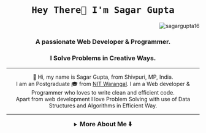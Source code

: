 <h1 align="center"><code>Hey There👋 I'm Sagar Gupta</code></h1>
<p align="right"> <img src="https://komarev.com/ghpvc/?username=sagargupta16&label=Profile%20views&color=0e75b6&style=flat" alt="sagargupta16" /> </p>
<h3 align="center">A passionate Web Developer & Programmer.</h3>
<h3 align="center">I Solve Problems in Creative Ways.</h3>

<hr/>
<p align="center">
    👋 Hi, my name is Sagar Gupta, from Shivpuri, MP, India. <br />
    I am an Postgraduate 🎓 from <a href="https://www.nitw.ac.in/">NIT Warangal</a>. 
    I am a Web developer & Programmer who loves to write clean and efficient code. <br/>
    Apart from web development I love Problem Solving with use of Data Structures and Algorithms in Efficient Way.
</p>
<hr/>
<details>
<summary align="center"><h3 style="display: inline;">More About Me ⬇️ </h3></summary>
<hr/>

<!-- ABOUT ME -->
<h2 id="about-me"> :pencil: About Me</h2>

- 🎓 I'm pursuing Master's in Computer Applications(MCA) From **National Institute of Technology , Warangal**.
- 🌱 I’m Currently learning MERN Stack.
- 👨‍💻 To know more about me visit my [Portfolio](https://sagargupta16.github.io/PortFolio/)
- 📫 Wanna mail me **sg85207@gmail.com**
- 📄 Know about my experiences [My Resume](https://github.com/Sagargupta16/Sagargupta16/blob/main/sagar_resume.pdf)

<hr/>

<h2>:sparkles: Projects </h2>

- Contact Manager - July 2022 -- [CSS , React , Redux , Router , MongoDB , Nodejs ,ExpressJS] -- [Deployed Here!](https://contact-manager-mern-stack.herokuapp.com/) -- [Repo Link Here!](https://github.com/Sagargupta16/Contact-Manager-Mern)
- Personal Portfolio - May-Jun 2022 -- [HTML, CSS, JS] -- [Deployed Here!](https://sagargupta16.github.io/PortFolio/) -- [Repo Link Here!](https://github.com/Sagargupta16/PortFolio)
- Music Player Web App - May 2022 -- [HTML, CSS, JS] -- [Deployed Here!](https://sagargupta16.github.io/Music-Web-App/) -- [Repo Link Here!](https://github.com/Sagargupta16/Music-Web-App)
- Guess the number Game - May 2022 -- [HTML, CSS, JS] -- [Deployed Here!](https://sagargupta16.github.io/Guess-The-Number-Game/) -- [Repo Link Here!](https://github.com/Sagargupta16/Guess-The-Number-Game)
- Study HUB (1 day Team Hackathon) - Apr 2022 -- [HTML, CSS] -- [Deployed Here!](https://sayani13-glitch.github.io/noobathon_ON-11_1/) -- [Repo Link Here!](https://github.com/sayani13-glitch/noobathon_ON-11_1)
- Minesweeper Game - Nov-Dec 2021 -- [C#, Unity Engine] -- [Repo Link Here!](https://github.com/Sagargupta16/Minesweeper-Game__UnityEngine)
- Snake Game - Nov 2022 -- [C#, Unity Engine] -- [Repo Link Here!](https://github.com/Sagargupta16/Snake-Game__UnityEngine)
- Flappy Bird Game - Nov 2022 -- [C#, Unity Engine] -- [Repo Link Here!](https://github.com/Sagargupta16/FlappyBird-Game__UnityEngine)
- Pac Man Game - Nov 2022 -- [C#, Unity Engine] -- [Repo Link Here!](https://github.com/Sagargupta16/PacMan-Game__UnityEngine)

<hr/>

<!-- Connect -->
<h2 id="about-me"> 📧 Connect With me</h2>
<h3 align="left">Social Links:</h3>
<p align="left">
<a href="https://linkedin.com/in/sagar-gupta-16-10/" target="_blank" rel="noreferrer"><img align="center"
src="https://img.shields.io/badge/LinkedIn-0077b5?style=for-the-badge&logo=linkedin&logoColor=white"
alt="sagar-gupta-16-10/" height="30" width="140" /></a>
<a href="https://instagram.com/s_a_g_a_r__s_e_t_h" target="_blank" rel="noreferrer"><img align="center"
src="https://img.shields.io/badge/Instagram-bc2a8d?style=for-the-badge&logo=instagram&logoColor=white"
alt="s_a_g_a_r__s_e_t_h" height="30" width="140" /></a>
<a href="https://fb.com/sagargupta16102k" target="_blank" rel="noreferrer"><img align="center"
src="https://img.shields.io/badge/Facebook-4267B2?style=for-the-badge&logo=facebook&logoColor=white"
alt="sagargupta16102k" height="30" width="140" /></a>
<a href="https://twitter.com/sagargupta1610" target="_blank" rel="noreferrer"><img align="center"
src="https://img.shields.io/badge/twitter-1DA1F2?style=for-the-badge&logo=twitter&logoColor=white"
alt="sagargupta1610" height="30" width="140" /></a>
<a href="https://discord.gg/Joks#5382" target="_blank" rel="noreferrer"><img align="center"
src="https://img.shields.io/badge/Discord-7289DA?style=for-the-badge&logo=Discord&logoColor=white"
alt="Joks#5382" height="30" width="130" />

</p>
<h3 align="left">Coding Platform Links:</h3>
<p align="left">
    <a href="https://www.leetcode.com/sagargupta1610/" target="_blank" rel="noreferrer"><img align="center"
            src="https://img.shields.io/badge/LeetCode-222222?style=for-the-badge&logo=Leetcode&logoColor=white"
            alt="sagargupta1610/" height="30" width="140" /></a>
    <a href="https://www.codechef.com/users/sagargupta_16" target="_blank" rel="noreferrer"><img align="center"
            src="https://img.shields.io/badge/Codechef-964b00?style=for-the-badge&logo=codechef&logoColor=white" 
            alt="sagargupta_16" height="30"width="140" /></a>
    <a href="https://www.hackerrank.com/sagargupta1610" target="_blank" rel="noreferrer"><img align="center"
            src="https://img.shields.io/badge/HackerRank-6fb107?style=for-the-badge&logo=hackerRank&logoColor=white"
            alt="sagargupta1610" height="30" width="150" /></a>
    <a href="https://www.hackerearth.com/@sg85207" target="_blank" rel="noreferrer"><img align="center"
            src="https://img.shields.io/badge/HackerEarth-000080?style=for-the-badge&logo=hackerearth&logoColor=white"
            alt="@sg85207" height="30" width="160" /></a>
    <a href="https://auth.geeksforgeeks.org/user/sagargupta10/profile" target="_blank" rel="noreferrer"><img align="center"
            src="https://img.shields.io/badge/GFG-green?style=for-the-badge&logo=geeksforgeeks&logoColor=white"
            alt="sagargupta10/profile" height="30" width="100" /></a>
</p>

<hr/>

<!-- PROJECT FILES DESCRIPTION -->
<h2 id="language-and-tools"> 💻 Language and Tools</h2>
<h3 align="left">Languages :</h3>
<p align="left"> 
<a href="https://www.cprogramming.com/" target="_blank" rel="noreferrer"> 
<img src="https://img.shields.io/badge/-1598B6?style=for-the-badge&logo=c&logoColor=white" alt="c" width="50" height="40"/></a> 
<a href="https://www.w3schools.com/cpp/" target="_blank" rel="noreferrer"> 
<img src="https://img.shields.io/badge/C++-1598B6?style=for-the-badge&logo=c%2B%2B&logoColor=white" alt="cplusplus" width="90" height="40"/></a> 
<a href="https://www.java.com" target="_blank" rel="noreferrer"> 
<img src="https://img.shields.io/badge/java-%23ED8B00.svg?style=for-the-badge&logo=java&logoColor=white" alt="java" width="90" height="40"/></a> 
<a href="https://www.w3schools.com/cs/" target="_blank" rel="noreferrer"> 
<img src="https://img.shields.io/badge/CSharp-682876?style=for-the-badge&logo=csharp&logoColor=white" alt="csharp" width="120" height="40"/></a>
</p>
<h3 align="left">Web Development :</h3>
<p align="left"> 
<a href="https://www.w3.org/html/" target="_blank" rel="noreferrer"> 
<img src="https://img.shields.io/badge/HTML5-E34F26?style=for-the-badge&logo=html5&logoColor=white" alt="html5" width="90" height="40"/></a> 
<a href="https://www.w3schools.com/css/" target="_blank" rel="noreferrer"> 
<img src="https://img.shields.io/badge/CSS3-1572B6?style=for-the-badge&logo=css3&logoColor=white" alt="css3" width="80" height="40"/></a> 
<a href="https://developer.mozilla.org/en-US/docs/Web/JavaScript" target="_blank" rel="noreferrer"> 
<img src="https://img.shields.io/badge/JavaScript-323330?style=for-the-badge&logo=javascript&logoColor=F7DF1E" alt="javascript" width="140" height="40"/></a> 
<a href="https://git-scm.com/" target="_blank" rel="noreferrer"> 
<img src="https://img.shields.io/badge/Git-171515?style=for-the-badge&logo=git&logoColor=F7DF1E" alt="git" width="80" height="40"/></a> 
<a href="https://www.php.net" target="_blank" rel="noreferrer"> 
<img src="https://img.shields.io/badge/PHP-171515?style=for-the-badge&logo=php&logoColor=white" alt="php" width="80" height="40"/></a> 
<a href="https://www.React.net" target="_blank" rel="noreferrer"> 
<img src="https://img.shields.io/badge/react-%2320232a.svg?style=for-the-badge&logo=react&logoColor=%2361DAFB" alt="React" width="100" height="40"/></a> 
</p>
<h3 align="left">IDEs/Editors:</h3>
<p align="left"> 
<a href="https://www.mysql.com/" target="_blank" rel="noreferrer"> 
<img src="https://img.shields.io/badge/Oracle DB-171515?style=for-the-badge&logo=oracle&logoColor=red" alt="oracle" width="120" height="40"/></a> 
<a href="https://unity.com/" target="_blank" rel="noreferrer"> 
<img src="https://img.shields.io/badge/unity%20engine-171515?style=for-the-badge&logo=unity&logoColor=white" alt="unity" width="160" height="40"/></a> 
<a href="" target="_blank" rel="noreferrer"> 
<img src="https://img.shields.io/badge/Visual%20Studio%20Code-0078d7.svg?style=for-the-badge&logo=visual-studio-code&logoColor=white" alt="VsCode" width="200" height="40"/></a>
<a href="https://www.rstudio.com/" target="_blank" rel="noreferrer"> 
<img src="https://img.shields.io/badge/RStudio-75AADB?style=for-the-badge&logo=RStudio&logoColor=white" alt="VS-Code" width="120" height="40"/></a>
<a href="" target="_blank" rel="noreferrer"> 
<img src="https://img.shields.io/badge/IntelliJIDEA-000000.svg?style=for-the-badge&logo=intellij-idea&logoColor=white" alt="IntelliJ" width="180" height="40"/></a>

<hr/>
 <div align="center">
 <h2 id="stats"> 📊 Stats</h2>

![](http://github-profile-summary-cards.vercel.app/api/cards/profile-details?username=sagargupta16&theme=2077)

![](http://github-profile-summary-cards.vercel.app/api/cards/repos-per-language?username=sagargupta16&theme=2077)![](http://github-profile-summary-cards.vercel.app/api/cards/most-commit-language?username=sagargupta16&theme=2077)

![](http://github-profile-summary-cards.vercel.app/api/cards/stats?username=sagargupta16&theme=2077)![](http://github-profile-summary-cards.vercel.app/api/cards/productive-time?username=sagargupta16&theme=2077&utcOffset=8)

![LeetCode Stats](https://leetcode.card.workers.dev/sagargupta1610?theme=dark&font=patrick_hand&extension=null)

<!--  <img align="center" width="450" src="https://github-readme-stats.vercel.app/api/top-langs?username=sagargupta16&show_icons=true&theme=dark&locale=en&layout=compact" alt="sagargupta16"/>
<br/>
<img align="center" width="450" src="https://github-readme-streak-stats.herokuapp.com/?user=sagargupta16&theme=dark" alt="sagargupta16" />
<br/>
<img align="center" width="450" src="https://github-readme-stats.vercel.app/api?username=sagargupta16&show_icons=true&theme=dark&locale=en" alt="sagargupta16" /> -->

</div>
 </details>
